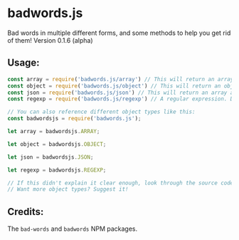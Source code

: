 # badwords.js
Bad words in multiple different forms, and some methods to help you get rid of them!
Version 0.1.6 (alpha)

## Usage:
```javascript
const array = require('badwords.js/array') // This will return an array of swear words. This is also the default.
const object = require('badwords.js/object') // This will return an object of swear-words. Slightly more advanced.
const json = require('badwords.js/json') // This will return an array as well. WARNING: This is synchronous; the 'fs' NPM package does this asynchronous
const regexp = require('badwords.js/regexp') // A regular expression. Don't know why, but it's there.

// You can also reference different object types like this:
const badwordsjs = require('badwords.js');

let array = badwordsjs.ARRAY;

let object = badwordsjs.OBJECT;

let json = badwordsjs.JSON;

let regexp = badwordsjs.REGEXP;

// If this didn't explain it clear enough, look through the source code!
// Want more object types? Suggest it!
```

## Credits:
The `bad-words` and `badwords` NPM packages.
